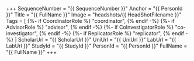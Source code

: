 +++
SequenceNumber = "{{ SequenceNumber }}"
Anchor = "{{ PersonId }}"
Title = "{{ FullName }}"
Image = "headshots/{{ HeadShotFilename }}"
Tags = [
{%- if CoordinatorRole %} "coordinator", {% endif -%}
{%- if AdvisorRole %} "advisor", {% endif -%}
{%- if CoInvestigatorRole %} "co-investigator", {% endif -%}
{%- if ReplicatorRole %} "replicator", {% endif -%} 
]
ScholarUrl = "{{ ScholarUrl }}"
UniUrl = "{{ UniUrl }}"
LabUrl = "{{ LabUrl }}"
StudyId = "{{ StudyId }}"
PersonId = "{{ PersonId }}"
FullName = "{{ FullName }}"
+++